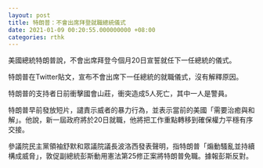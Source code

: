 ```yaml
---
layout: post
title: 特朗普：不會出席拜登就職總統儀式
date: 2021-01-09 00:20:55.000000000 +08:00
categories: rthk
---
```


美國總統特朗普說，不會出席拜登今個月20日宣誓就任下一任總統的儀式。

特朗普在Twitter貼文，宣布不會出席下一任總統的就職儀式，沒有解釋原因。

特朗普的支持者日前衝擊國會山莊，衝突造成5人死亡，其中一人是警員。

特朗普早前發放短片，譴責示威者的暴力行為，並表示當前的美國「需要治癒與和解」。他說，新一屆政府將於20日就職，他將把工作重點轉移到確保權力平穩有序交接。

參議院民主黨領袖舒默和眾議院議長波洛西發表聲明，指特朗普「煽動騷亂並持續構成威脅」，敦促副總統彭斯動用憲法第25修正案將特朗普免職。據報彭斯反對。
